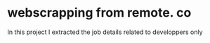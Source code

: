 # webscrapping from remote. co
In this project I extracted the job details related to developpers only
